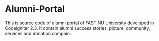# Alumni-Portal
This is source code of alumni portal of FAST NU University developed in Codeigniter 2.3. It contain alumni success stories, picture, community, services and donation compain.
